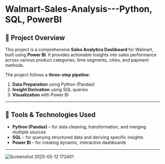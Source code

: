 # Walmart-Sales-Analysis---Python, SQL, PowerBI

## 📝 Project Overview

This project is a comprehensive **Sales Analytics Dashboard** for Walmart, built using **Power BI**. It provides actionable insights into sales performance across various product categories, time segments, cities, and payment methods.

The project follows a **three-step pipeline**:
1. **Data Preparation** using Python (Pandas)
2. **Insight Derivation** using SQL queries
3. **Visualization** with Power BI

---

## 🔧 Tools & Technologies Used

- **Python (Pandas)** – for data cleaning, transformation, and merging multiple sources
- **SQL** – for querying structured data and deriving specific insights
- **Power BI** – for creating dynamic, interactive dashboards

---
![Screenshot 2025-05-12 172401](https://github.com/user-attachments/assets/e81814b8-94ce-46ca-a280-3498c79570d8)


